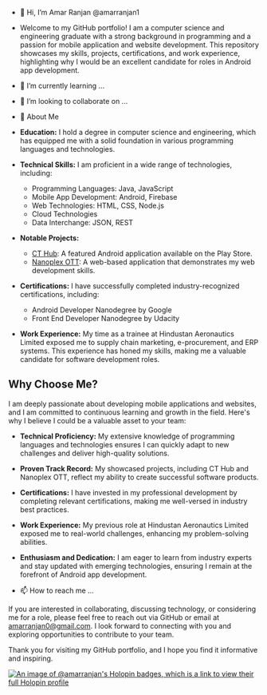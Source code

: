 - 👋 Hi, I’m Amar Ranjan @amarranjan1
- Welcome to my GitHub portfolio! I am a computer science and engineering graduate with a strong background in programming and a passion for mobile application and website development. This repository showcases my skills, projects, certifications, and work experience, highlighting why I would be an excellent candidate for roles in Android app development.

- 🌱 I’m currently learning ...
- 💞️ I’m looking to collaborate on ...


- 👀 About Me

- **Education:** I hold a degree in computer science and engineering, which has equipped me with a solid foundation in various programming languages and technologies.

- **Technical Skills:** I am proficient in a wide range of technologies, including:
  - Programming Languages: Java, JavaScript
  - Mobile App Development: Android, Firebase
  - Web Technologies: HTML, CSS, Node.js
  - Cloud Technologies
  - Data Interchange: JSON, REST

- **Notable Projects:**
  - [CT Hub](https://play.google.com/store/apps/details?id=com.example.cthub): A featured Android application available on the Play Store.
  - [Nanoplex OTT](https://www.nanoplex.tk): A web-based application that demonstrates my web development skills.

- **Certifications:** I have successfully completed industry-recognized certifications, including:
  - Android Developer Nanodegree by Google
  - Front End Developer Nanodegree by Udacity

- **Work Experience:** My time as a trainee at Hindustan Aeronautics Limited exposed me to supply chain marketing, e-procurement, and ERP systems. This experience has honed my skills, making me a valuable candidate for software development roles.

## Why Choose Me?

I am deeply passionate about developing mobile applications and websites, and I am committed to continuous learning and growth in the field. Here's why I believe I could be a valuable asset to your team:

- **Technical Proficiency:** My extensive knowledge of programming languages and technologies ensures I can quickly adapt to new challenges and deliver high-quality solutions.

- **Proven Track Record:** My showcased projects, including CT Hub and Nanoplex OTT, reflect my ability to create successful software products.

- **Certifications:** I have invested in my professional development by completing relevant certifications, making me well-versed in industry best practices.

- **Work Experience:** My previous role at Hindustan Aeronautics Limited exposed me to real-world challenges, enhancing my problem-solving abilities.

- **Enthusiasm and Dedication:** I am eager to learn from industry experts and stay updated with emerging technologies, ensuring I remain at the forefront of Android app development.

- 📫 How to reach me ...

If you are interested in collaborating, discussing technology, or considering me for a role, please feel free to reach out via GitHub or email at amarranjan0@gmail.com. I look forward to connecting with you and exploring opportunities to contribute to your team.

Thank you for visiting my GitHub portfolio, and I hope you find it informative and inspiring.

[![An image of @amarranjan's Holopin badges, which is a link to view their full Holopin profile](https://holopin.me/amarranjan)](https://holopin.io/@amarranjan)
